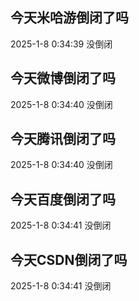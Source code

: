 ## 今天米哈游倒闭了吗

2025-1-8 0:34:39 没倒闭

## 今天微博倒闭了吗

2025-1-8 0:34:40 没倒闭

## 今天腾讯倒闭了吗

2025-1-8 0:34:40 没倒闭

## 今天百度倒闭了吗

2025-1-8 0:34:41 没倒闭

## 今天CSDN倒闭了吗

2025-1-8 0:34:41 没倒闭

